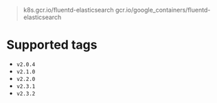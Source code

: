 > k8s.gcr.io/fluentd-elasticsearch
> gcr.io/google_containers/fluentd-elasticsearch

# Supported tags
- `v2.0.4`
- `v2.1.0`
- `v2.2.0`
- `v2.3.1`
- `v2.3.2`